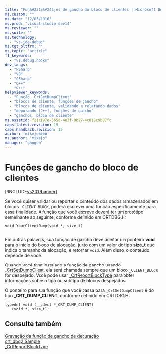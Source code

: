 ```yaml
---
title: "Fun&#231;&#245;es de gancho do bloco de clientes | Microsoft Docs"
ms.custom: ""
ms.date: "12/03/2016"
ms.prod: "visual-studio-dev14"
ms.reviewer: ""
ms.suite: ""
ms.technology: 
  - "vs-ide-debug"
ms.tgt_pltfrm: ""
ms.topic: "article"
f1_keywords: 
  - "vs.debug.hooks"
dev_langs: 
  - "FSharp"
  - "VB"
  - "CSharp"
  - "C++"
  - "C++"
helpviewer_keywords: 
  - "Função _CrtSetDumpClient"
  - "blocos de cliente, funções de gancho"
  - "blocos de cliente, validando e relatando dados"
  - "depurando [C++], funções de gancho"
  - "ganchos, bloco de cliente"
ms.assetid: f21c197e-565d-4e3f-9b27-4c018c9b87fc
caps.latest.revision: 15
caps.handback.revision: 15
author: "mikejo5000"
ms.author: "mikejo"
manager: "ghogen"
---
```

# Fun&#231;&#245;es de gancho do bloco de clientes
[!INCLUDE[vs2017banner](../code-quality/includes/vs2017banner.md)]

Se você quiser validar ou reportar o conteúdo dos dados armazenados em blocos `_CLIENT_BLOCK`, poderá escrever uma função especificamente para essa finalidade.  A função que você escreve deverá ter um protótipo semelhante ao seguinte, conforme definido em CRTDBG.H:  
  
```  
void YourClientDump(void *, size_t)  
  
```  
  
 Em outras palavras, sua função de gancho deve aceitar um ponteiro **void** para o início do bloco de alocação, junto com um valor do tipo **size\_t** que indica o tamanho da alocação, e retornar `void`.  Além disso, o conteúdo depende de você.  
  
 Quando você tiver instalado a função de gancho usando [\_CrtSetDumpClient](/visual-cpp/c-runtime-library/reference/crtsetdumpclient), ela será chamada sempre que um bloco `_CLIENT_BLOCK` for despejado.  Você pode usar [\_CrtReportBlockType](/visual-cpp/c-runtime-library/reference/crtreportblocktype) para obter informações sobre o tipo ou subtipo de blocos despejados.  
  
 O ponteiro para sua função que você passa para `_CrtSetDumpClient` é do tipo **\_CRT\_DUMP\_CLIENT**, conforme definido em CRTDBG.H:  
  
```  
typedef void (__cdecl *_CRT_DUMP_CLIENT)  
   (void *, size_t);  
```  
  
## Consulte também  
 [Gravação da função de gancho de depuração](../debugger/debug-hook-function-writing.md)   
 [crt\_dbg2 Sample](http://msdn.microsoft.com/pt-br/21e1346a-6a17-4f57-b275-c76813089167)   
 [\_CrtReportBlockType](/visual-cpp/c-runtime-library/reference/crtreportblocktype)